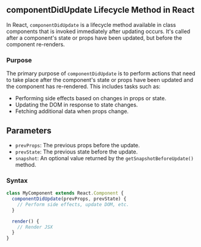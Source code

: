## componentDidUpdate Lifecycle Method in React

In React, `componentDidUpdate` is a lifecycle method available in class components that is invoked immediately after updating occurs. It's called after a component's state or props have been updated, but before the component re-renders.

### Purpose

The primary purpose of `componentDidUpdate` is to perform actions that need to take place after the component's state or props have been updated and the component has re-rendered. This includes tasks such as:

- Performing side effects based on changes in props or state.
- Updating the DOM in response to state changes.
- Fetching additional data when props change.

## Parameters

- `prevProps`: The previous props before the update.
- `prevState`: The previous state before the update.
- `snapshot`: An optional value returned by the `getSnapshotBeforeUpdate()` method.

### Syntax

```jsx
class MyComponent extends React.Component {
  componentDidUpdate(prevProps, prevState) {
    // Perform side effects, update DOM, etc.
  }

  render() {
    // Render JSX
  }
}
```
